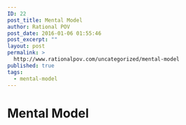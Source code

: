 ```yaml
---
ID: 22
post_title: Mental Model
author: Rational POV
post_date: 2016-01-06 01:55:46
post_excerpt: ""
layout: post
permalink: >
  http://www.rationalpov.com/uncategorized/mental-model
published: true
tags:
  - mental-model
---
```

# Mental Model